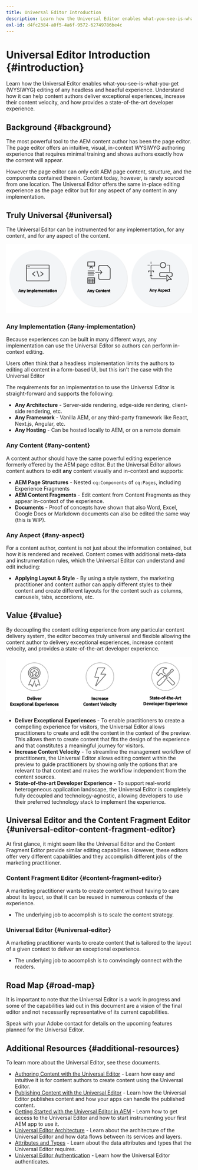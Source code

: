 ```yaml
---
title: Universal Editor Introduction
description: Learn how the Universal Editor enables what-you-see-is-what-you-get (WYSIWYG) editing of any headless and headful experience. Understand how it can help content authors deliver exceptional experiences, increase their content velocity, and how provides a state-of-the-art developer experience.
exl-id: d4fc2384-a0f5-4a6f-9572-62749786be4c
---
```


# Universal Editor Introduction {#introduction}

Learn how the Universal Editor enables what-you-see-is-what-you-get (WYSIWYG) editing of any headless and headful experience. Understand how it can help content authors deliver exceptional experiences, increase their content velocity, and how provides a state-of-the-art developer experience.

## Background {#background}

The most powerful tool to the AEM content author has been the page editor. The page editor offers an intuitive, visual, in-context WYSIWYG authoring experience that requires minimal training and shows authors exactly how the content will appear.

However the page editor can only edit AEM page content, structure, and the components contained therein. Content today, however, is rarely sourced from one location. The Universal Editor offers the same in-place editing experience as the page editor but for any aspect of any content in any implementation.

## Truly Universal {#universal}

The Universal Editor can be instrumented for any implementation, for any content, and for any aspect of the content.

![What makes it universal](assets/universal.png)

### Any Implementation {#any-implementation}

Because experiences can be built in many different ways, any implementation can use the Universal Editor so authors can perform in-context editing.

Users often think that a headless implementation limits the authors to editing all content in a form-based UI, but this isn't the case with the Universal Editor

The requirements for an implementation to use the Universal Editor is straight-forward and supports the following:

* **Any Architecture** - Server-side rendering, edge-side rendering, client-side rendering, etc.
* **Any Framework** - Vanilla AEM, or any third-party framework like React, Next.js, Angular, etc.
* **Any Hosting** - Can be hosted locally to AEM, or on a remote domain

### Any Content {#any-content}

A content author should have the same powerful editing experience formerly offered by the AEM page editor. But the Universal Editor allows content authors to edit **any** content visually and in-context and supports:

* **AEM Page Structures** - Nested `cq:Components` of `cq:Pages`, including Experience Fragments
* **AEM Content Fragments** - Edit content from Content Fragments as they appear in-context of the experience.
* **Documents** - Proof of concepts have shown that also Word, Excel, Google Docs or Markdown documents can also be edited the same way (this is WIP).

### Any Aspect {#any-aspect}

For a content author, content is not just about the information contained, but how it is rendered and received. Content comes with additional meta-data and instrumentation rules, which the Universal Editor can understand and edit including:

* **Applying Layout &amp; Style** - By using a style system, the marketing practitioner and content author can apply different styles to their content and create different layouts for the content such as columns, carousels, tabs, accordions, etc.

## Value {#value}

By decoupling the content editing experience from any particular content delivery system, the editor becomes truly universal and flexible allowing the content author to delivery exceptional experiences, increase content velocity, and provides a state-of-the-art developer experience.

![The value of the Universal Editor](assets/value.png)

* **Deliver Exceptional Experiences** - To enable practitioners to create a compelling experience for visitors, the Universal Editor allows practitioners to create and edit the content in the context of the preview. This allows them to create content that fits the design of the experience and that constitutes a meaningful journey for visitors.
* **Increase Content Velocity** - To streamline the management workflow of practitioners, the Universal Editor allows editing content within the preview to guide practitioners by showing only the options that are relevant to that context and makes the workflow independent from the content sources.
* **State-of-the-art Developer Experience** - To support real-world heterogeneous application landscape, the Universal Editor is completely fully decoupled and technology-agnostic, allowing developers to use their preferred technology stack to implement the experience.

## Universal Editor and the Content Fragment Editor {#universal-editor-content-fragment-editor}

At first glance, it might seem like the Universal Editor and the Content Fragment Editor provide similar editing capabilities. However, these editors offer very different capabilities and they accomplish different jobs of the marketing practitioner.

### Content Fragment Editor {#content-fragment-editor} 

A marketing practitioner wants to create content without having to care about its layout, so that it can be reused in numerous contexts of the experience.

* The underlying job to accomplish is to scale the content strategy.

### Universal Editor {#universal-editor}

A marketing practitioner wants to create content that is tailored to the layout of a given context to deliver an exceptional experience.

* The underlying job to accomplish is to convincingly connect with the readers.

## Road Map {#road-map}

It is important to note that the Universal Editor is a work in progress and some of the capabilities laid out in this document are a vision of the final editor and not necessarily representative of its current capabilities.

Speak with your Adobe contact for details on the upcoming features planned for the Universal Editor.

## Additional Resources {#additional-resources}

To learn more about the Universal Editor, see these documents.

* [Authoring Content with the Universal Editor](authoring.md) - Learn how easy and intuitive it is for content authors to create content using the Universal Editor.
* [Publishing Content with the Universal Editor](publishing.md) - Learn how the Universal Editor publishes content and how your apps can handle the published content.
* [Getting Started with the Universal Editor in AEM](getting-started.md) - Learn how to get access to the Universal Editor and how to start instrumenting your first AEM app to use it.
* [Universal Editor Architecture](architecture.md) - Learn about the architecture of the Universal Editor and how data flows between its services and layers.
* [Attributes and Types](attributes-types.md) - Learn about the data attributes and types that the Universal Editor requires.
* [Universal Editor Authentication](authentication.md) - Learn how the Universal Editor authenticates.
